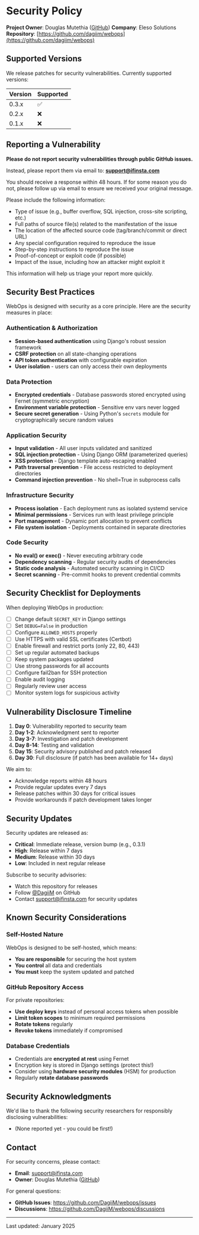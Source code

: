 # Security Policy

**Project Owner**: Douglas Mutethia ([GitHub](https://github.com/dagiim))
**Company**: Eleso Solutions
**Repository**: [https://github.com/dagiim/webops](https://github.com/dagiim/webops)

## Supported Versions

We release patches for security vulnerabilities. Currently supported versions:

| Version | Supported          |
| ------- | ------------------ |
| 0.3.x   | :white_check_mark: |
| 0.2.x   | :x:                |
| 0.1.x   | :x:                |

## Reporting a Vulnerability

**Please do not report security vulnerabilities through public GitHub issues.**

Instead, please report them via email to: **support@ifinsta.com**

You should receive a response within 48 hours. If for some reason you do not, please follow up via email to ensure we received your original message.

Please include the following information:

* Type of issue (e.g., buffer overflow, SQL injection, cross-site scripting, etc.)
* Full paths of source file(s) related to the manifestation of the issue
* The location of the affected source code (tag/branch/commit or direct URL)
* Any special configuration required to reproduce the issue
* Step-by-step instructions to reproduce the issue
* Proof-of-concept or exploit code (if possible)
* Impact of the issue, including how an attacker might exploit it

This information will help us triage your report more quickly.

## Security Best Practices

WebOps is designed with security as a core principle. Here are the security measures in place:

### Authentication & Authorization

* **Session-based authentication** using Django's robust session framework
* **CSRF protection** on all state-changing operations
* **API token authentication** with configurable expiration
* **User isolation** - users can only access their own deployments

### Data Protection

* **Encrypted credentials** - Database passwords stored encrypted using Fernet (symmetric encryption)
* **Environment variable protection** - Sensitive env vars never logged
* **Secure secret generation** - Using Python's `secrets` module for cryptographically secure random values

### Application Security

* **Input validation** - All user inputs validated and sanitized
* **SQL injection protection** - Using Django ORM (parameterized queries)
* **XSS protection** - Django template auto-escaping enabled
* **Path traversal prevention** - File access restricted to deployment directories
* **Command injection prevention** - No shell=True in subprocess calls

### Infrastructure Security

* **Process isolation** - Each deployment runs as isolated systemd service
* **Minimal permissions** - Services run with least privilege principle
* **Port management** - Dynamic port allocation to prevent conflicts
* **File system isolation** - Deployments contained in separate directories

### Code Security

* **No eval() or exec()** - Never executing arbitrary code
* **Dependency scanning** - Regular security audits of dependencies
* **Static code analysis** - Automated security scanning in CI/CD
* **Secret scanning** - Pre-commit hooks to prevent credential commits

## Security Checklist for Deployments

When deploying WebOps in production:

- [ ] Change default `SECRET_KEY` in Django settings
- [ ] Set `DEBUG=False` in production
- [ ] Configure `ALLOWED_HOSTS` properly
- [ ] Use HTTPS with valid SSL certificates (Certbot)
- [ ] Enable firewall and restrict ports (only 22, 80, 443)
- [ ] Set up regular automated backups
- [ ] Keep system packages updated
- [ ] Use strong passwords for all accounts
- [ ] Configure fail2ban for SSH protection
- [ ] Enable audit logging
- [ ] Regularly review user access
- [ ] Monitor system logs for suspicious activity

## Vulnerability Disclosure Timeline

1. **Day 0**: Vulnerability reported to security team
2. **Day 1-2**: Acknowledgment sent to reporter
3. **Day 3-7**: Investigation and patch development
4. **Day 8-14**: Testing and validation
5. **Day 15**: Security advisory published and patch released
6. **Day 30**: Full disclosure (if patch has been available for 14+ days)

We aim to:

* Acknowledge reports within 48 hours
* Provide regular updates every 7 days
* Release patches within 30 days for critical issues
* Provide workarounds if patch development takes longer

## Security Updates

Security updates are released as:

* **Critical**: Immediate release, version bump (e.g., 0.3.1)
* **High**: Release within 7 days
* **Medium**: Release within 30 days
* **Low**: Included in next regular release

Subscribe to security advisories:

* Watch this repository for releases
* Follow [@DagiiM](https://github.com/DagiiM) on GitHub
* Contact support@ifinsta.com for security updates

## Known Security Considerations

### Self-Hosted Nature

WebOps is designed to be self-hosted, which means:

* **You are responsible** for securing the host system
* **You control** all data and credentials
* **You must** keep the system updated and patched

### GitHub Repository Access

For private repositories:

* **Use deploy keys** instead of personal access tokens when possible
* **Limit token scopes** to minimum required permissions
* **Rotate tokens** regularly
* **Revoke tokens** immediately if compromised

### Database Credentials

* Credentials are **encrypted at rest** using Fernet
* Encryption key is stored in Django settings (protect this!)
* Consider using **hardware security modules** (HSM) for production
* Regularly **rotate database passwords**

## Security Acknowledgments

We'd like to thank the following security researchers for responsibly disclosing vulnerabilities:

* (None reported yet - you could be first!)

## Contact

For security concerns, please contact:

* **Email**: support@ifinsta.com
* **Owner**: Douglas Mutethia ([GitHub](https://github.com/DagiiM))

For general questions:

* **GitHub Issues**: https://github.com/DagiiM/webops/issues
* **Discussions**: https://github.com/DagiiM/webops/discussions

---

Last updated: January 2025
